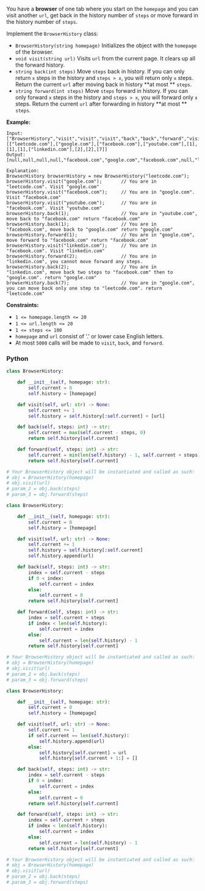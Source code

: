 You have a  **browser**  of one tab where you start on the  `homepage`  and you can visit another  `url`, get back in
the history number of  `steps`  or move forward in the history number of  `steps`.

Implement the  `BrowserHistory`  class:

- `BrowserHistory(string homepage)`  Initializes the object with the  `homepage` of the browser.
- `void visit(string url)` Visits `url`  from the current page. It clears up all the forward history.
- `string back(int steps)` Move  `steps`  back in history. If you can only return  `x`  steps in the history
  and  `steps > x`, you will return only  `x`  steps. Return the current  `url` after moving back in history  **at most
  **  `steps`.
- `string forward(int steps)` Move  `steps`  forward in history. If you can only forward  `x`  steps in the history
  and  `steps > x`, you will forward only `x`  steps. Return the current  `url` after forwarding in history  **at most
  **  `steps`.

**Example:**

```
Input:
["BrowserHistory","visit","visit","visit","back","back","forward","visit","forward","back","back"]
[["leetcode.com"],["google.com"],["facebook.com"],["youtube.com"],[1],[1],[1],["linkedin.com"],[2],[2],[7]]
Output:
[null,null,null,null,"facebook.com","google.com","facebook.com",null,"linkedin.com","google.com","leetcode.com"]

Explanation:
BrowserHistory browserHistory = new BrowserHistory("leetcode.com");
browserHistory.visit("google.com");       // You are in "leetcode.com". Visit "google.com"
browserHistory.visit("facebook.com");     // You are in "google.com". Visit "facebook.com"
browserHistory.visit("youtube.com");      // You are in "facebook.com". Visit "youtube.com"
browserHistory.back(1);                   // You are in "youtube.com", move back to "facebook.com" return "facebook.com"
browserHistory.back(1);                   // You are in "facebook.com", move back to "google.com" return "google.com"
browserHistory.forward(1);                // You are in "google.com", move forward to "facebook.com" return "facebook.com"
browserHistory.visit("linkedin.com");     // You are in "facebook.com". Visit "linkedin.com"
browserHistory.forward(2);                // You are in "linkedin.com", you cannot move forward any steps.
browserHistory.back(2);                   // You are in "linkedin.com", move back two steps to "facebook.com" then to "google.com". return "google.com"
browserHistory.back(7);                   // You are in "google.com", you can move back only one step to "leetcode.com". return "leetcode.com"
```

**Constraints:**

- `1 <= homepage.length <= 20`
- `1 <= url.length <= 20`
- `1 <= steps <= 100`
- `homepage`  and  `url`  consist of '.' or lower case English letters.
- At most  `5000` calls will be made to  `visit`,  `back`, and  `forward`.

### Python

```python
class BrowserHistory:

    def __init__(self, homepage: str):
        self.current = 0
        self.history = [homepage]

    def visit(self, url: str) -> None:
        self.current += 1
        self.history = self.history[:self.current] + [url]

    def back(self, steps: int) -> str:
        self.current = max(self.current - steps, 0)
        return self.history[self.current]

    def forward(self, steps: int) -> str:
        self.current = min(len(self.history) - 1, self.current + steps)
        return self.history[self.current]

# Your BrowserHistory object will be instantiated and called as such:
# obj = BrowserHistory(homepage)
# obj.visit(url)
# param_2 = obj.back(steps)
# param_3 = obj.forward(steps)
```

```python
class BrowserHistory:

    def __init__(self, homepage: str):
        self.current = 0
        self.history = [homepage]

    def visit(self, url: str) -> None:
        self.current += 1
        self.history = self.history[:self.current]
        self.history.append(url)

    def back(self, steps: int) -> str:
        index = self.current - steps
        if 0 < index:
            self.current = index
        else:
            self.current = 0
        return self.history[self.current]

    def forward(self, steps: int) -> str:
        index = self.current + steps
        if index < len(self.history):
            self.current = index
        else:
            self.current = len(self.history) - 1
        return self.history[self.current]

# Your BrowserHistory object will be instantiated and called as such:
# obj = BrowserHistory(homepage)
# obj.visit(url)
# param_2 = obj.back(steps)
# param_3 = obj.forward(steps)
```

```python
class BrowserHistory:

    def __init__(self, homepage: str):
        self.current = 0
        self.history = [homepage]

    def visit(self, url: str) -> None:
        self.current += 1
        if self.current == len(self.history):
            self.history.append(url)
        else:
            self.history[self.current] = url
            self.history[self.current + 1:] = []

    def back(self, steps: int) -> str:
        index = self.current - steps
        if 0 < index:
            self.current = index
        else:
            self.current = 0
        return self.history[self.current]

    def forward(self, steps: int) -> str:
        index = self.current + steps
        if index < len(self.history):
            self.current = index
        else:
            self.current = len(self.history) - 1
        return self.history[self.current]

# Your BrowserHistory object will be instantiated and called as such:
# obj = BrowserHistory(homepage)
# obj.visit(url)
# param_2 = obj.back(steps)
# param_3 = obj.forward(steps)
```